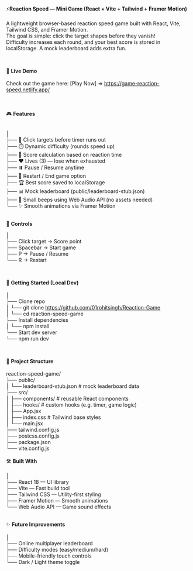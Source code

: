 ⚡**Reaction Speed — Mini Game (React + Vite + Tailwind + Framer Motion)**
<br>   
A lightweight browser-based reaction speed game built with React, Vite, Tailwind CSS, and Framer Motion. <br>
The goal is simple: click the target shapes before they vanish!  <br>
Difficulty increases each round, and your best score is stored in localStorage. A mock leaderboard adds extra fun. <br>

<br>   

🚀 **Live Demo**              
<br>
Check out the game here: [Play Now] => https://game-reaction-speed.netlify.app/         <br>                   
<br>

🎮 **Features**

<br>
│  <br>
├── 🎯 Click targets before timer runs out <br>
├── ⏱️ Dynamic difficulty (rounds speed up) <br>
├── 🧮 Score calculation based on reaction time  <br>
├── ❤️ Lives (3) — lose when exhausted  <br>
├── ⏸️ Pause / Resume anytime  <br>
├── 🔄 Restart / End game option  <br>
├── 🏆 Best score saved to localStorage     <br>
├── 📊 Mock leaderboard (public/leaderboard-stub.json)         <br>
├── 🎵 Small beeps using Web Audio API (no assets needed)      <br>
└── ✨ Smooth animations via Framer Motion    <br>
<br>

🎹 **Controls**  <br>

│   <br>
├── Click target → Score point <br> 
├── Spacebar → Start game <br>
├── P → Pause / Resume <br>
└── R → Restart <br>

<br>   

🚀 **Getting Started (Local Dev)**       
<br>
│   <br>
├── Clone repo  <br>
│   └── git clone https://github.com/01rohitsingh/Reaction-Game  <br>
│   └── cd reaction-speed-game   <br>
├── Install dependencies   <br>
│   └── npm install   <br>
└── Start dev server   <br>
    └── npm run dev     <br>

<br>

📂 **Project Structure**       
<br>
reaction-speed-game/  <br>
├── public/  <br>
│   └── leaderboard-stub.json   # mock leaderboard data   <br>
├── src/      <br>
│   ├── components/             # reusable React components    <br>
│   ├── hooks/                  # custom hooks (e.g. timer, game logic)    <br>
│   ├── App.jsx      <br>
│   ├── index.css               # Tailwind base styles  <br>
│   └── main.jsx    <br>
├── tailwind.config.js   <br>
├── postcss.config.js    <br>
├── package.json         <br>
└── vite.config.js        <br>
   <br>
🛠️ **Built With**      
<br>
│   <br>
├── React 18 — UI library     <br>
├── Vite — Fast build tool    <br>
├── Tailwind CSS — Utility-first styling    <br>
├── Framer Motion — Smooth animations       <br>
└── Web Audio API — Game sound effects      <br>
<br>

✨ **Future Improvements**     
<br>
│                                          <br>
├── Online multiplayer leaderboard         <br>
├── Difficulty modes (easy/medium/hard)    <br>
├── Mobile-friendly touch controls         <br>
└── Dark / Light theme toggle              <br>
 
 
 
